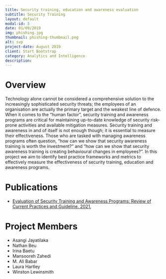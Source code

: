 ```yaml
---
title: Security training, education and awareness evaluation
subtitle: Security Training
layout: default
modal-id: 5
date: 01/09/2019
img: phishing.jpg
thumbnail: phishing-thumbnail.png
alt: svp
project-date: August 2019
client: Start Bootstrap
category: Analytics and Intelligence
description: 
---
```


# Overview
Technology alone cannot be considered a comprehensive solution to the increasingly sophisticated security threats; the employees of an organisation are actually the primary target and the weakest line of defence. When it comes to the “human factor”, security training and awareness programs are critical for maintaining up-to-date knowledge of security risk-prone activities and available mitigation measures. Security training and awareness in and of itself is not enough though; it is essential to measure their effectiveness. Those who are tasked with managing awareness programs often question, “how can we show that security awareness training is worth the investment?” and  “how can we show that security awareness training is creating behavioural changes in employees?”. In this project we aim to identify best practice frameworks and metrics to effectively measure the effectiveness of security training, education and awareness programs.


# Publications

- [Evaluation of Security Training and Awareness Programs: Review of Current Practices and Guideline. 2021.](https://arxiv.org/pdf/2112.06356.pdf)  

# Project Members

- Asangi Jayatilaka
- Nathan Beu
- Irina Baetu
- Mansooreh Zahedi
- M. Ali Babar
- Laura Hartley
- Winston Lewinsmith
